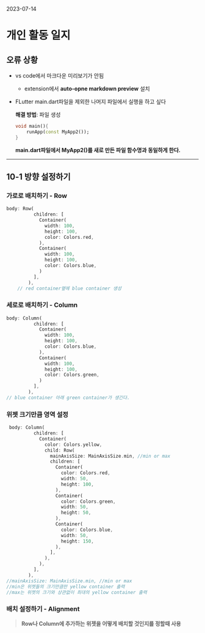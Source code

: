 2023-07-14


# 개인 활동 일지 

## 오류 상황
- vs code에서 마크다운 미리보기가 안됨
    - extension에서 **auto-opne markdown preview** 설치
- FLutter main.dart파일을 제외한 나머지 파일에서 실행을 하고 싶다 

     **해결 방법**: 파일 생성
    ```dart
    void main(){
        runApp(const MyApp2()); 
    }
    ```
    **main.dart파일에서 MyApp2()를 새로 만든 파일 함수명과 동일하게 한다.**

---

## 10-1 방향 설정하기 

### 가로로 배치하기 - Row

```dart
body: Row(
          children: [
            Container(
              width: 100,
              height: 100,
              color: Colors.red,
            ),
            Container(
              width: 100,
              height: 100,
              color: Colors.blue,
            )
          ],
        ),
    // red container옆에 blue container 생성
```

### 세로로 배치하기 - Column
```dart
body: Column(
          children: [
            Container(
              width: 100,
              height: 100,
              color: Colors.blue,
            ),
            Container(
              width: 100,
              height: 100,
              color: Colors.green,
            )
          ],
        ),
// blue container 아래 green container가 생긴다.
```
### 위젯 크기만큼 영역 설정 
```dart
 body: Column(
          children: [
            Container(
              color: Colors.yellow,
              child: Row(
                mainAxisSize: MainAxisSize.min, //min or max
                children: [
                  Container(
                    color: Colors.red,
                    width: 50,
                    height: 100,
                  ),
                  Container(
                    color: Colors.green,
                    width: 50,
                    height: 50,
                  ),
                  Container(
                    color: Colors.blue,
                    width: 50,
                    height: 150,
                  ),
                ],
              ),
            ),
          ],
        ),
//mainAxisSize: MainAxisSize.min, //min or max 
//min은 위젯들의 크기만큼만 yellow container 출력
//max는 위젯의 크기와 상관없이 최대의 yellow container 출력
```

### 배치 설정하기 - Alignment

> **Row나 Column에 추가하는 위젯을 어떻게 배치할 것인지를 정할때 사용**
